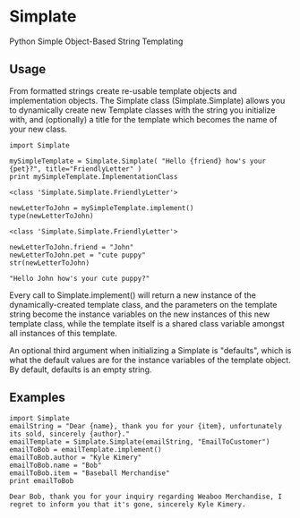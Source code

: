 # Simplate
Python Simple Object-Based String Templating

## Usage
From formatted strings create re-usable template objects and implementation objects. The Simplate class (Simplate.Simplate)
allows you to dynamically create new Template classes with the string you initialize with, and (optionally) a title
for the template which becomes the name of your new class. 

```
import Simplate

mySimpleTemplate = Simplate.Simplate( "Hello {friend} how's your {pet}?", title="FriendlyLetter" )
print mySimpleTemplate.ImplementationClass
```
```
<class 'Simplate.Simplate.FriendlyLetter'>
```
```
newLetterToJohn = mySimpleTemplate.implement()
type(newLetterToJohn)
```
```
<class 'Simplate.Simplate.FriendlyLetter'>
```
```
newLetterToJohn.friend = "John"
newLetterToJohn.pet = "cute puppy"
str(newLetterToJohn)
```
```
"Hello John how's your cute puppy?"
```

Every call to Simplate.implement() will return a new instance of the dynamically-created template class, and the parameters
on the template string become the instance variables on the new instances of this new template class, while the template
itself is a shared class variable amongst all instances of this template. 

An optional third argument when initializing a Simplate is "defaults", which is what the default values are for the instance
variables of the template object. By default, defaults is an empty string.

## Examples
```
import Simplate
emailString = "Dear {name}, thank you for your {item}, unfortunately its sold, sincerely {author}."
emailTemplate = Simplate.Simplate(emailString, "EmailToCustomer")
emailToBob = emailTemplate.implement()
emailToBob.author = "Kyle Kimery"
emailToBob.name = "Bob"
emailToBob.item = "Baseball Merchandise"
print emailToBob
```
```
Dear Bob, thank you for your inquiry regarding Weaboo Merchandise, I regret to inform you that it's gone, sincerely Kyle Kimery.
```
